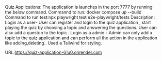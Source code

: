 Quiz Applications:
The application is launches in the port 7777 by running the below command.
Commannd to run: docker compose up --build
Command to run test:npx playwright test e2e-playwright/tests
Description:
Login as a user- User can register and login to the quiz application , start playing the quiz by choosing a topic and answering the questions. User can also add a queston to the topic .
Login as a admin - Admin can only add a topic to the quiz application and can perform all the action in the application like adding,deleting..
Used a Tailwind for styling.

URL:https://quiz-application-61u0.onrender.com
